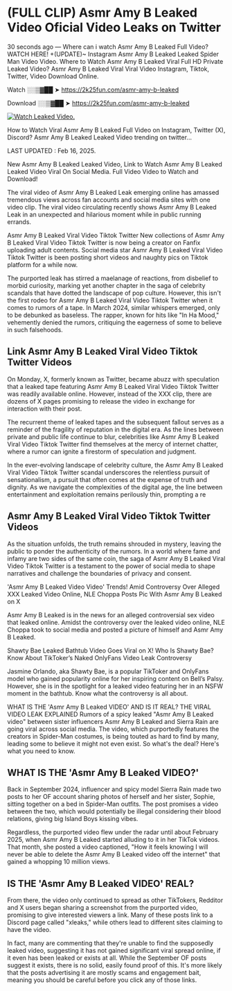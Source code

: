 # (FULL CLIP) Asmr Amy B Leaked Video Oficial Video Leaks on Twitter

30 seconds ago — Where can i watch Asmr Amy B Leaked Full Video? WATCH HERE! +(UPDATE)~ Instagram Asmr Amy B Leaked Leaked Spider Man Video Video. Where to Watch Asmr Amy B Leaked Viral Full HD Private Leaked Video? Asmr Amy B Leaked Viral Viral Video Instagram, Tiktok, Twitter, Video Download Online.

Watch ░░▒▓██ ➤ https://2k25fun.com/asmr-amy-b-leaked

Download ░░▒▓██ ➤ https://2k25fun.com/asmr-amy-b-leaked

[![Watch Leaked Video.](https://miro.medium.com/v2/resize:fit:828/format:webp/1*cilzJN44JGOrTw9NJCrNHA.gif "Watch Leaked Video")](https://2k25fun.com/asmr-amy-b-leaked)

How to Watch Viral Asmr Amy B Leaked Full Video on Instagram, Twitter (X), Discord? Asmr Amy B Leaked Leaked Video trending on twitter...

LAST UPDATED : Feb 16, 2025.

New Asmr Amy B Leaked Leaked Video, Link to Watch Asmr Amy B Leaked Leaked Video Viral On Social Media. Full Video Video to Watch and Download!

The viral video of Asmr Amy B Leaked Leak emerging online has amassed tremendous views across fan accounts and social media sites with one video clip. The viral video circulating recently shows Asmr Amy B Leaked Leak in an unexpected and hilarious moment while in public running errands.

Asmr Amy B Leaked Viral Video Tiktok Twitter New collections of Asmr Amy B Leaked Viral Video Tiktok Twitter is now being a creator on Fanfix uploading adult contents. Social media star Asmr Amy B Leaked Viral Video Tiktok Twitter is been posting short videos and naughty pics on Tiktok platform for a while now.

The purported leak has stirred a maelanage of reactions, from disbelief to morbid curiosity, marking yet another chapter in the saga of celebrity scandals that have dotted the landscape of pop culture. However, this isn't the first rodeo for Asmr Amy B Leaked Viral Video Tiktok Twitter when it comes to rumors of a tape. In March 2024, similar whispers emerged, only to be debunked as baseless. The rapper, known for hits like "In Ha Mood," vehemently denied the rumors, critiquing the eagerness of some to believe in such falsehoods.

## Link Asmr Amy B Leaked Viral Video Tiktok Twitter Videos

On Monday, X, formerly known as Twitter, became abuzz with speculation that a leaked tape featuring Asmr Amy B Leaked Viral Video Tiktok Twitter was readily available online. However, instead of the XXX clip, there are dozens of X pages promising to release the video in exchange for interaction with their post.

The recurrent theme of leaked tapes and the subsequent fallout serves as a reminder of the fragility of reputation in the digital era. As the lines between private and public life continue to blur, celebrities like Asmr Amy B Leaked Viral Video Tiktok Twitter find themselves at the mercy of internet chatter, where a rumor can ignite a firestorm of speculation and judgment.

In the ever-evolving landscape of celebrity culture, the Asmr Amy B Leaked Viral Video Tiktok Twitter scandal underscores the relentless pursuit of sensationalism, a pursuit that often comes at the expense of truth and dignity. As we navigate the complexities of the digital age, the line between entertainment and exploitation remains perilously thin, prompting a re

##  Asmr Amy B Leaked Viral Video Tiktok Twitter Videos

As the situation unfolds, the truth remains shrouded in mystery, leaving the public to ponder the authenticity of the rumors. In a world where fame and infamy are two sides of the same coin, the saga of Asmr Amy B Leaked Viral Video Tiktok Twitter is a testament to the power of social media to shape narratives and challenge the boundaries of privacy and consent.

'Asmr Amy B Leaked Video Video' Trends! Amid Controversy Over Alleged XXX Leaked Video Online, NLE Choppa Posts Pic With Asmr Amy B Leaked on X

Asmr Amy B Leaked is in the news for an alleged controversial sex video that leaked online. Amidst the controversy over the leaked video online, NLE Choppa took to social media and posted a picture of himself and Asmr Amy B Leaked.

Shawty Bae Leaked Bathtub Video Goes Viral on X! Who Is Shawty Bae? Know About TikToker’s Naked OnlyFans Video Leak Controversy

Jasmine Orlando, aka Shawty Bae, is a popular TikToker and OnlyFans model who gained popularity online for her inspiring content on Bell’s Palsy. However, she is in the spotlight for a leaked video featuring her in an NSFW moment in the bathtub. Know what the controversy is all about.

WHAT IS THE 'Asmr Amy B Leaked VIDEO' AND IS IT REAL? THE VIRAL VIDEO LEAK EXPLAINED Rumors of a spicy leaked "Asmr Amy B Leaked video" between sister influencers Asmr Amy B Leaked and Sierra Rain are going viral across social media. The video, which purportedly features the creators in Spider-Man costumes, is being touted as hard to find by many, leading some to believe it might not even exist. So what's the deal? Here's what you need to know.

## WHAT IS THE 'Asmr Amy B Leaked VIDEO?'

Back in September 2024, influencer and spicy model Sierra Rain made two posts to her OF account sharing photos of herself and her sister, Sophie, sitting together on a bed in Spider-Man outfits. The post promises a video between the two, which would potentially be illegal considering their blood relations, giving big Island Boys kissing vibes.

Regardless, the purported video flew under the radar until about February 2025, when Asmr Amy B Leaked started alluding to it in her TikTok videos. That month, she posted a video captioned, "How it feels knowing I will never be able to delete the Asmr Amy B Leaked video off the internet" that gained a whopping 10 million views.

## IS THE 'Asmr Amy B Leaked VIDEO' REAL?

From there, the video only continued to spread as other TikTokers, Redditor and X users began sharing a screenshot from the purported video, promising to give interested viewers a link. Many of these posts link to a Discord page called "xleaks," while others lead to different sites claiming to have the video.

In fact, many are commenting that they're unable to find the supposedly leaked video, suggesting it has not gained significant viral spread online, if it even has been leaked or exists at all. While the September OF posts suggest it exists, there is no solid, easily found proof of this. It's more likely that the posts advertising it are mostly scams and engagement bait, meaning you should be careful before you click any of those links.